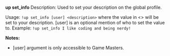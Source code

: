 **up set_info**
Description: Used to set your description on the global profile.

Usage: `!up set_info [user] <description>` where the value in <> will be set to your description. [user] is an optional mention of who to set the value to.
Example: `!up set_info I like coding and being nerdy!`

**Notes:**
 - [user] argument is only accessible to Game Masters.
